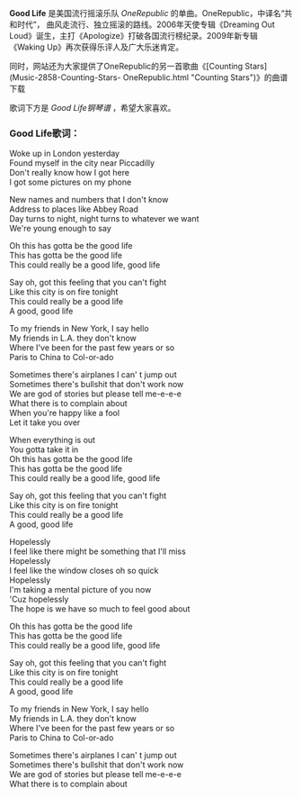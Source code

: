 

**Good Life** 是美国流行摇滚乐队 _OneRepublic_ 的单曲。OneRepublic，中译名“共和时代”，
曲风走流行、独立摇滚的路线。2006年天使专辑《Dreaming Out
Loud》诞生，主打《Apologize》打破各国流行榜纪录。2009年新专辑《Waking Up》再次获得乐评人及广大乐迷肯定。  
  
同时，网站还为大家提供了OneRepublic的另一首歌曲《[Counting Stars](Music-2858-Counting-Stars-
OneRepublic.html "Counting Stars")》的曲谱下载  
  
歌词下方是 _Good Life钢琴谱_ ，希望大家喜欢。

### Good Life歌词：

Woke up in London yesterday  
Found myself in the city near Piccadilly  
Don't really know how I got here  
I got some pictures on my phone

New names and numbers that I don't know  
Address to places like Abbey Road  
Day turns to night, night turns to whatever we want  
We're young enough to say

Oh this has gotta be the good life  
This has gotta be the good life  
This could really be a good life, good life

Say oh, got this feeling that you can't fight  
Like this city is on fire tonight  
This could really be a good life  
A good, good life

To my friends in New York, I say hello  
My friends in L.A. they don't know  
Where I've been for the past few years or so  
Paris to China to Col-or-ado

Sometimes there's airplanes I can' t jump out  
Sometimes there's bullshit that don't work now  
We are god of stories but please tell me-e-e-e  
What there is to complain about  
When you're happy like a fool  
Let it take you over

When everything is out  
You gotta take it in  
Oh this has gotta be the good life  
This has gotta be the good life  
This could really be a good life, good life

Say oh, got this feeling that you can't fight  
Like this city is on fire tonight  
This could really be a good life  
A good, good life

Hopelessly  
I feel like there might be something that I'll miss  
Hopelessly  
I feel like the window closes oh so quick  
Hopelessly  
I'm taking a mental picture of you now  
'Cuz hopelessly  
The hope is we have so much to feel good about

Oh this has gotta be the good life  
This has gotta be the good life  
This could really be a good life, good life

Say oh, got this feeling that you can't fight  
Like this city is on fire tonight  
This could really be a good life  
A good, good life

To my friends in New York, I say hello  
My friends in L.A. they don't know  
Where I've been for the past few years or so  
Paris to China to Col-or-ado

Sometimes there's airplanes I can' t jump out  
Sometimes there's bullshit that don't work now  
We are god of stories but please tell me-e-e-e  
What there is to complain about

